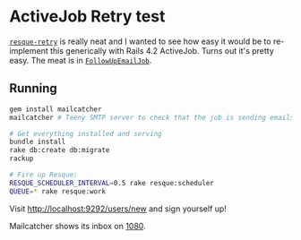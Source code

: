 # ActiveJob Retry test

[`resque-retry`](https://github.com/lantins/resque-retry) is really neat and I wanted to see how easy it would be to re-implement this generically  with Rails 4.2 ActiveJob. Turns out it's pretty easy. The meat is in [`FollowUpEmailJob`](https://github.com/isaacseymour/activejob-retry-test/blob/master/app/jobs/follow_up_email_job.rb).

## Running
```bash
gem install mailcatcher
mailcatcher # Teeny SMTP server to check that the job is sending emails

# Get everything installed and serving
bundle install
rake db:create db:migrate
rackup

# Fire up Resque:
RESQUE_SCHEDULER_INTERVAL=0.5 rake resque:scheduler
QUEUE=* rake resque:work
```

Visit [http://localhost:9292/users/new](http://localhost:9292/users/new) and sign yourself up!

Mailcatcher shows its inbox on [1080](http://localhost:1080).
